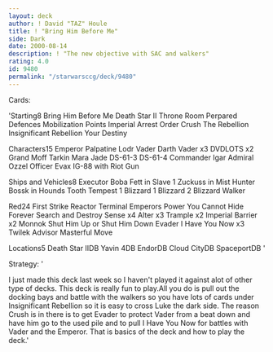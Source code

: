 ```yaml
---
layout: deck
author: ! David "TAZ" Houle
title: ! "Bring Him Before Me"
side: Dark
date: 2000-08-14
description: ! "The new objective with SAC and walkers"
rating: 4.0
id: 9480
permalink: "/starwarsccg/deck/9480"
---
```

Cards: 

'Starting8
Bring Him Before Me
Death Star II Throne Room
Perpared Defences
Mobilization Points
Imperial Arrest Order
Crush The Rebellion
Insignificant Rebellion
Your Destiny

Characters15
Emperor Palpatine
Lodr Vader
Darth Vader x3
DVDLOTS x2
Grand Moff Tarkin
Mara Jade
DS-61-3
DS-61-4
Commander Igar
Admiral Ozzel
Officer Evax
IG-88 with Riot Gun


Ships and Vehicles8
Executor
Boba Fett in Slave 1
Zuckuss in Mist Hunter
Bossk in Hounds Tooth
Tempest 1
Blizzard 1
Blizzard 2
Blizzard Walker

Red24
First Strike
Reactor Terminal
Emperors Power
You Cannot Hide Forever
Search and Destroy
Sense x4
Alter x3
Trample x2
Imperial Barrier x2
Monnok
Shut Him Up or Shut Him Down
Evader
I Have You Now x3
Twilek Advisor
Masterful Move

Locations5
Death Star IIDB
Yavin 4DB
EndorDB
Cloud CityDB
SpaceportDB
'

Strategy: '

I just made this deck last week so I haven't played it against alot of other type of decks.
This deck is really fun to play.All you do is pull out the docking bays and battle with the walkers so you have lots of cards under Insignificant Rebellion so it is easy to cross Luke the dark side. The reason Crush is in there is to get Evader to protect Vader from a beat down and have him go to the used pile and to pull I Have You Now for battles with Vader and the Emperor.
That is basics of the deck and how to play the deck.'
